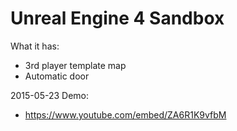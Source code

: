 # Unreal Engine 4 Sandbox

What it has:
- 3rd player template map
- Automatic door

2015-05-23 Demo:
- https://www.youtube.com/embed/ZA6R1K9vfbM
